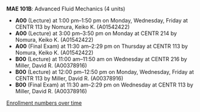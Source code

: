 **MAE 101B**: Advanced Fluid Mechanics (4 units)

- **A00** (Lecture) at 1:00 pm–1:50 pm on Monday, Wednesday, Friday at CENTR 113 by Nomura, Keiko K. (A01542422)
- **A00** (Lecture) at 3:00 pm–3:50 pm on Monday at CENTR 214 by Nomura, Keiko K. (A01542422)
- **A00** (Final Exam) at 11:30 am–2:29 pm on Thursday at CENTR 113 by Nomura, Keiko K. (A01542422)
- **B00** (Lecture) at 11:00 am–11:50 am on Wednesday at CENTR 216 by Miller, David R. (A00378916)
- **B00** (Lecture) at 12:00 pm–12:50 pm on Monday, Wednesday, Friday at CENTR 113 by Miller, David R. (A00378916)
- **B00** (Final Exam) at 11:30 am–2:29 pm on Wednesday at CENTR 113 by Miller, David R. (A00378916)

[Enrollment numbers over time](./MAE101B.tsv)
